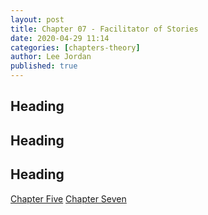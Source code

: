 ```yaml
---
layout: post
title: Chapter 07 - Facilitator of Stories
date: 2020-04-29 11:14
categories: [chapters-theory]
author: Lee Jordan
published: true
---
```


<h2>Heading</h2>


<h2>Heading</h2>


<h2>Heading</h2>

<div class="pagination">
    <a class="pagination-item older" href="https://therapy.geraldleejordan.com/chapter-05/">Chapter Five</a>
      <a class="pagination-item newer" href="https://therapy.geraldleejordan.com/chapter-07/">Chapter Seven</a>
</div>

